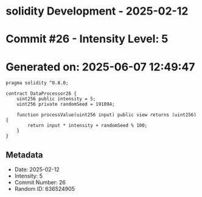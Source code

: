 ﻿# solidity Development - 2025-02-12
# Commit #26 - Intensity Level: 5
# Generated on: 2025-06-07 12:49:47
```solidity
pragma solidity ^0.8.0;

contract DataProcessor26 {
    uint256 public intensity = 5;
    uint256 private randomSeed = 191094;

    function processValue(uint256 input) public view returns (uint256) {
        return input * intensity + randomSeed % 100;
    }
}
```
## Metadata
- Date: 2025-02-12
- Intensity: 5
- Commit Number: 26
- Random ID: 636524905
